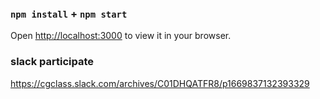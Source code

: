 ### `npm install` + `npm start`
Open [http://localhost:3000](http://localhost:3000) to view it in your browser.

### slack participate
https://cgclass.slack.com/archives/C01DHQATFR8/p1669837132393329
